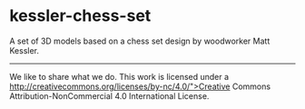 # kessler-chess-set
A set of 3D models based on a chess set design by woodworker Matt Kessler.

---
We like to share what we do. This work is licensed under a http://creativecommons.org/licenses/by-nc/4.0/">Creative Commons Attribution-NonCommercial 4.0 International License.

